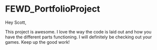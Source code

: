# FEWD_PortfolioProject

Hey Scott,

This project is awesome. I love the way the code is laid out and how you have the different parts functioning. I will definitely be checking out your games. Keep up the good work!